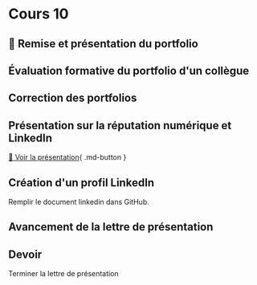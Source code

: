 # Cours 10
## 🚨 Remise et présentation du portfolio 

## Évaluation formative du portfolio d'un collègue

## Correction des portfolios

## Présentation sur la réputation numérique et LinkedIn
[📁 Voir la présentation](https://cmontmorency365-my.sharepoint.com/:b:/g/personal/lora_boisvert_cmontmorency_qc_ca/EeS2-7HVvn9BqSLWfVwYppMB3QpEyqy8QjRpO_JziEaVnA?e=Afu0wC){ .md-button }  

## Création d'un profil LinkedIn
Remplir le document linkedin dans GitHub. 

## Avancement de la lettre de présentation



## Devoir
Terminer la lettre de présentation
